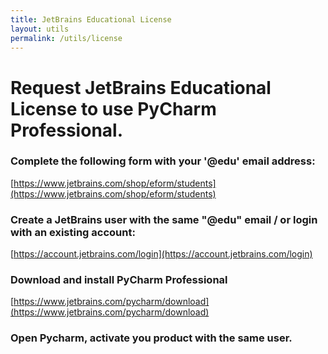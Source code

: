 ```yaml
---
title: JetBrains Educational License
layout: utils
permalink: /utils/license
---
```


# Request JetBrains Educational License to use PyCharm Professional.

### Complete the following form with your '@edu' email address:

[https://www.jetbrains.com/shop/eform/students](https://www.jetbrains.com/shop/eform/students)

### Create a JetBrains user with the same "@edu" email / or login with an existing account:

[https://account.jetbrains.com/login](https://account.jetbrains.com/login)

### Download and install PyCharm Professional

[https://www.jetbrains.com/pycharm/download](https://www.jetbrains.com/pycharm/download)

### Open Pycharm, activate you product with the same user.

